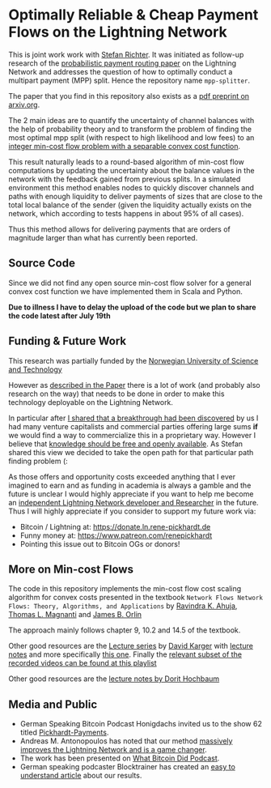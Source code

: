 # Optimally Reliable & Cheap Payment Flows on the Lightning Network

This is joint work work with [Stefan Richter](https://twitter.com/stefanwouldgo). It was initiated as follow-up research of the [probabilistic payment routing paper](https://arxiv.org/abs/2103.08576) on the Lightning Network and addresses the question of how to optimally conduct a multipart payment (MPP) split. Hence the repository name `mpp-splitter`. 

The paper that you find in this repository also exists as a [pdf preprint on arxiv.org](https://arxiv.org/abs/2107.05322).

The 2 main ideas are to quantify the uncertainty of channel balances with the help of probability theory and to transform the problem of finding the most optimal mpp split (with respect to high likelihood and low fees) to an [integer min-cost flow problem with a separable convex cost function](https://twitter.com/renepickhardt/status/1385144337907044352).

This result naturally leads to a round-based algorithm of min-cost flow computations by updating the uncertainty about the balance values in the network with the feedback gained from previous splits. In a simulated environment this method enables nodes to quickly discover channels and paths with enough liquidity to deliver payments of sizes that are close to the total local balance of the sender (given the liquidity actually exists on the network, which according to tests happens in about 95% of all cases).

Thus this method allows for delivering payments that are orders of magnitude larger than what has currently been reported.

## Source Code

Since we did not find any open source min-cost flow solver for a general convex cost function we have implemented them in Scala and Python.

**Due to illness I have to delay the upload of the code but we plan to share the code latest after July 19th** 

## Funding & Future Work

This research was partially funded by the [Norwegian University of Science and Technology](https://en.wikipedia.org/wiki/Norwegian_University_of_Science_and_Technology) 

However as [described in the Paper](https://arxiv.org/abs/2107.05322) there is a lot of work (and probably also research on the way) that needs to be done in order to make this technology deployable on the Lightning Network.  

In particular after [I shared that a breakthrough had been discovered](https://twitter.com/renepickhardt/status/1401514950984712198) by us I had many venture capitalists and commercial parties offering large sums **if** we would find a way to commercialize this in a proprietary way. However I believe that [knowledge should be free and openly available](https://archive.org/stream/GuerillaOpenAccessManifesto/Goamjuly2008_djvu.txt). As Stefan shared this view we decided to take the open path for that particular path finding problem (:

As those offers and opportunity costs exceeded anything that I ever imagined to earn and as funding in academia is always a gamble and the future is unclear I would highly appreciate if you want to help me become an [independent Lightning Network developer and Researcher](https://ln.rene-pickhardt.de) in the future. Thus I will highly appreciate if you consider to support my future work via: 

* Bitcoin / Lightning at: https://donate.ln.rene-pickhardt.de
* Funny money at: https://www.patreon.com/renepickhardt
* Pointing this issue out to Bitcoin OGs or donors!
 
## More on Min-cost Flows
The code in this repository implements the min-cost flow cost scaling algorithm for convex costs presented in the textbook `Network Flows Network Flows: Theory, Algorithms, and Applications` by [Ravindra K. Ahuja](https://en.wikipedia.org/wiki/Ravindra_K._Ahuja), [Thomas L. Magnanti](https://en.wikipedia.org/wiki/Thomas_L._Magnanti) and [James B. Orlin](https://mitmgmtfaculty.mit.edu/jorlin/)

The approach mainly follows chapter 9, 10.2 and 14.5 of the textbook.

Other good resources are the [Lecture series](http://courses.csail.mit.edu/6.854/20/) by [David Karger](http://people.csail.mit.edu/karger/) with [lecture notes](http://courses.csail.mit.edu/6.854/current/Notes/) and more specifically [this one](http://courses.csail.mit.edu/6.854/current/Notes/n09-mincostflow.html). Finally the [relevant subset of the recorded videos can be found at this playlist](https://www.youtube.com/playlist?list=PLaRKlIqjjguDXlnJWG2T7U52iHZl8Edrcv)

Other good resources are the [lecture notes by Dorit Hochbaum](https://hochbaum.ieor.berkeley.edu/)

## Media and Public

* German Speaking Bitcoin Podcast Honigdachs invited us to the show 62 titled [Pickhardt-Payments](https://coinspondent.de/2021/07/11/honigdachs-62-pickhardt-payments/).
* Andreas M. Antonopoulos has noted that our method [massively improves the Lightning Network and is a game changer](https://twitter.com/aantonop/status/1403823353366994946).
* The work has been presented on [What Bitcoin Did Podcast](https://www.whatbitcoindid.com/podcast/mastering-lightning).
* German speaking podcaster Blocktrainer has created an [easy to understand article](https://www.blocktrainer.de/pickhardt-payments-lightning-netzwerk/) about our results.
